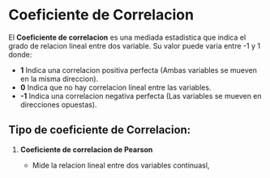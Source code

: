 # Coeficiente de Correlacion

El **Coeficiente de correlacion** es una mediada estadistica que indica el grado de relacion lineal entre dos variable. Su valor puede varia entre -1 y 1 donde:

   * **1** Indica una  correlacion positiva perfecta (Ambas variables se mueven en la misma direccion).
   * **0** Indica que no hay correlacion lineal entre las variables.
   * **-1** Indica una correlacion negativa perfecta (Las variables se mueven en direcciones opuestas).
   
## Tipo de coeficiente de Correlacion:

1. **Coeficiente de correlacion de Pearson**

    * Mide la relacion lineal entre dos variables continuasl,